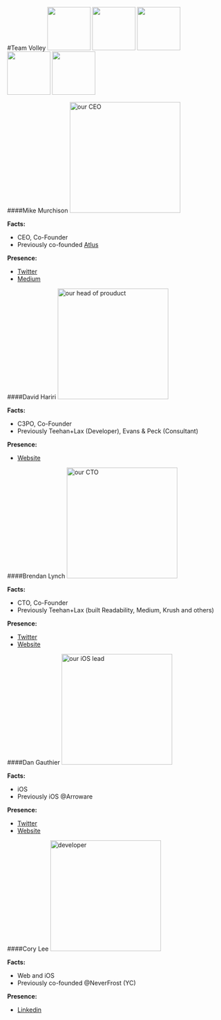 #Team Volley
<a href="#mike-murchison"><img src="http://i.imgur.com/gHjEVeD.jpg" width="100px"></a>
<a href="#david-hariri"><img src="http://i.imgur.com/2UlN7LS.jpg" width="100px"></a>
<a href="#brendan-lynch"><img src="http://i.imgur.com/ja4lCRK.jpg" width="100px"></a>
<a href="#dan-gauthier"><img src="http://i.imgur.com/75l2KTI.jpg" width="100px"></a>
<a href="#cory-lee"><img src="http://i.imgur.com/DXhy37C.jpg" width="100px"></a>


####Mike Murchison
<a href="#mike-murchison"><img src="http://i.imgur.com/gHjEVeD.jpg" width="256px" alt="our CEO"></a>

**Facts:**
- CEO, Co-Founder
- Previously co-founded [Atlus](http://crunchbase.com/organization/atlus-inc)

**Presence:**
- [Twitter](https://twitter.com/mimurchison "Mike's Twitter")
- [Medium](https://medium.com/@mimurchison "Mike's Medium")

####David Hariri
<a href="#david-hariri"><img src="http://i.imgur.com/2UlN7LS.jpg" width="256px" alt="our head of prouduct"></a>

**Facts:**
- C3PO, Co-Founder
- Previously Teehan+Lax (Developer), Evans & Peck (Consultant)

**Presence:**
- [Website](http://dhariri.com "David's Site")

####Brendan Lynch
<a href="#brendan-lynch"><img src="http://i.imgur.com/ja4lCRK.jpg" width="256" alt="our CTO"></a>

**Facts:**
- CTO, Co-Founder
- Previously Teehan+Lax (built Readability, Medium, Krush and others)

**Presence:**
- [Twitter](https://twitter.com/brendanlynch "Brendan's Twitter")
- [Website](http://brendanlynch.com "Brendan's Site")

####Dan Gauthier
<a href="#dan-gauthier"><img src="http://i.imgur.com/75l2KTI.jpg" width="256px" alt="our iOS lead"></a>

**Facts:**
- iOS 
- Previously iOS @Arroware

**Presence:**
- [Twitter](https://twitter.com/Cowfaboo "Dan's Twitter")
- [Website](http://www.twigrunner.com/ "Dan's Site")

####Cory Lee
<a href="#cory-lee"><img src="http://i.imgur.com/DXhy37C.jpg" width="256" alt="developer"></a>

**Facts:**
- Web and iOS 
- Previously co-founded @NeverFrost (YC)

**Presence:**
- [Linkedin](https://www.linkedin.com/profile/view?id=96314473&authType=NAME_SEARCH&authToken=kAgg&locale=en_US&trk=tyah&trkInfo=clickedVertical%3Amynetwork%2Cidx%3A1-1-1%2CtarId%3A1434382385746%2Ctas%3Acory%20 "Cory's Linkedin")

